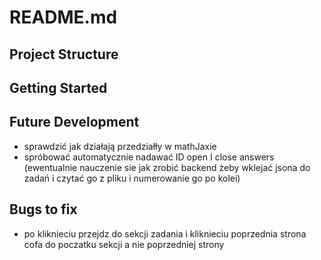 # README.md

## Project Structure

## Getting Started

## Future Development
- sprawdzić jak działają przedziałły w mathJaxie
- spróbować automatycznie nadawać ID open I close answers (ewentualnie nauczenie sie jak zrobić backend żeby wklejać jsona do zadań i czytać go z pliku i numerowanie go po kolei)


## Bugs to fix
- po kliknieciu przejdz do sekcji zadania i kliknieciu poprzednia strona cofa do poczatku sekcji a nie poprzedniej strony


